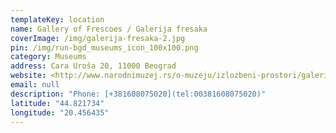 ```yaml
---
templateKey: location
name: Gallery of Frescoes / Galerija fresaka
coverImage: /img/galerija-fresaka-2.jpg
pin: /img/run-bgd_museums_icon_100x100.png
category: Museums
address: Cara Uroša 20, 11000 Beograd
website: <http://www.narodnimuzej.rs/o-muzeju/izlozbeni-prostori/galerija-fresaka/>
email: null
description: "Phone: [+381608075020](tel:00381608075020)"
latitude: "44.821734"
longitude: "20.456435"
---
```


